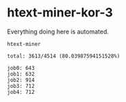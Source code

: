 # htext-miner-kor-3

Everything doing here is automated.

```
htext-miner

total: 3613/4514 (80.03987594151528%)

job0: 643
job1: 632
job2: 914
job3: 712
job4: 712
```